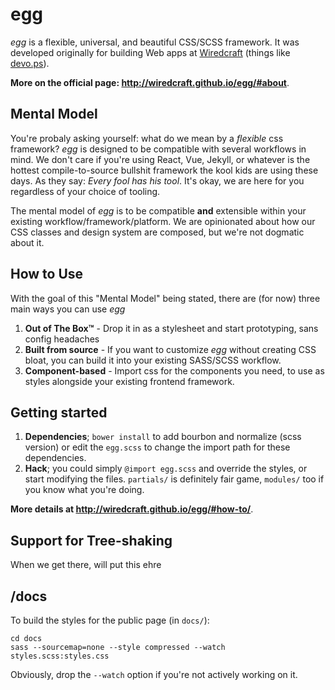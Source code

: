 # egg

*egg* is a flexible, universal, and beautiful CSS/SCSS framework. It was developed originally for building Web apps at [Wiredcraft](https://wiredcraft.com) (things like [devo.ps](http://devo.ps)).

**More on the official page: http://wiredcraft.github.io/egg/#about**.

## Mental Model

You're probaly asking yourself: what do we mean by a *flexible* css framework? *egg* is designed to be compatible with several workflows in mind. We don't care if you're using React, Vue, Jekyll, or whatever is the hottest compile-to-source bullshit framework the kool kids are using these days. As they say: *Every fool has his tool*. It's okay, we are here for you regardless of your choice of tooling.

The mental model of *egg* is to be compatible **and** extensible within your existing workflow/framework/platform. We are opinionated about how our CSS classes and design system are composed, but we're not dogmatic about it.

## How to Use
With the goal of this "Mental Model" being stated, there are (for now) three main ways you can use *egg*

1. **Out of The Box™** - Drop it in as a stylesheet and start prototyping, sans config headaches
2. **Built from source** - If you want to customize *egg* without creating CSS bloat, you can build it into your existing SASS/SCSS workflow.
3. **Component-based** - Import css for the components you need, to use as styles alongside your existing frontend framework. 

## Getting started
1. **Dependencies**; `bower install` to add bourbon and normalize (scss version) or edit the `egg.scss` to change the import path for these dependencies.
2. **Hack**; you could simply `@import egg.scss` and override the styles, or start
modifying the files. `partials/` is definitely fair game, `modules/` too if you
know what you're doing.

**More details at http://wiredcraft.github.io/egg/#how-to/**.

## Support for Tree-shaking

When we get there, will put this ehre

## /docs

To build the styles for the public page (in `docs/`):

    cd docs
    sass --sourcemap=none --style compressed --watch styles.scss:styles.css

Obviously, drop the `--watch` option if you're not actively working on it.
